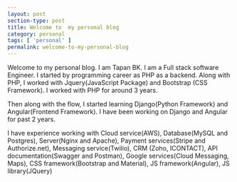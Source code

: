 ```yaml
---
layout: post
section-type: post
title: Welcome to  my personal blog
category: personal
tags: [ 'personal' ]
permalink: welcome-to-my-personal-blog
---
```


Welcome to my personal blog. I am Tapan BK. I am a Full stack software Engineer. 
I started by programming career as PHP as a backend. Along with PHP, I worked with Jquery(JavaScript Package) and Bootstrap
(CSS Framework). I worked with PHP for around 3 years.

Then along with the flow, I started learning Django(Python Framework) and Angular(Frontend Framework). 
I have been working on Django and Angular for past 2 years. 

I have experience working with Cloud service(AWS), Database(MySQL and Postgres),
Server(Nginx and Apache), Payment services(Stripe and Authorize.net), Messaging service(Twilio), CRM (Zoho, ICONTACT),
API documentation(Swagger and Postman), Google services(Cloud Messaging, Maps), CSS framework(Bootstrap and Material),
JS framework(Angular), JS library(JQuery)


